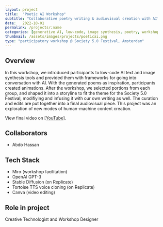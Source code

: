 ```yaml
---
layout: project
title:  "Poetic AI Workshop"
subtitle: "Collaborative poetry writing & audiovisual creation with AI"
date:   2022-10-01
permalink: /projects/:name
categories: [generative AI, low-code, image synthesis, poetry, workshop]
thumbnail: /assets/images/projects/poeticai.png
type: "participatory workshop @ Society 5.0 Festival, Amsterdam"
---
```


## Overview
In this workshop, we introduced participants to low-code AI text and image synthesis tools and provided them with frameworks for going into conversation with AI. With the generated poems as inspiration, participants created animations. After the workshop, we selected portions from each group, and shaped it into a storyline to fit the theme for the Society 5.0 Festival, modifiying and infusing it with our own writing as well. The curation and edits are put together into a final audiovisual piece. This project was an exploration of new modes of human-machine content creation.

View final video on <a href="https://youtu.be/DfV0J_oYMQM" target="_blank">[YouTube]</a>.


<!-- 
<br/>
<p align="center">
<img src="/assets/images/projects/vrer.gif" alt="GIF in bakery" title="GIF in bakery" width="800px" />
<br/>
Hubs room for the main scene, bakery-themed.
</p>
 -->

## Collaborators
 - Abdo Hassan

## Tech Stack
 - Miro (workshop facilitation)
 - OpenAI GPT-3
 - Stable Diffusion (on Replicate)
 - Tortoise TTS voice cloning (on Replicate)
 - Canva (video editing)

## Role in project
Creative Technologist and Workshop Designer
<!-- <a href="https://github.com/kwansupp/room-bot" target="_blank">[Repo]</a> -->